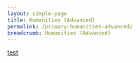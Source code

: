 ```yaml
---
layout: simple-page
title: Humanities (Advanced)
permalink: /primary-humanities-advanced/
breadcrumb: Humanities (Advanced)
---
```

[test](/placeholder-humanities-advanced/)

